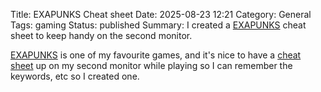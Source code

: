 Title: EXAPUNKS Cheat sheet
Date: 2025-08-23 12:21
Category: General
Tags: gaming
Status: published
Summary: I created a [EXAPUNKS](/static/exapunks_cheatsheet.html) cheat sheet to keep handy on the second monitor.

[EXAPUNKS](https://store.steampowered.com/app/716490/EXAPUNKS/) is one of my favourite games, and it's nice to have a [cheat sheet](/static/exapunks_cheatsheet.html) up on my second monitor while playing so I can remember the keywords, etc so I created one.
